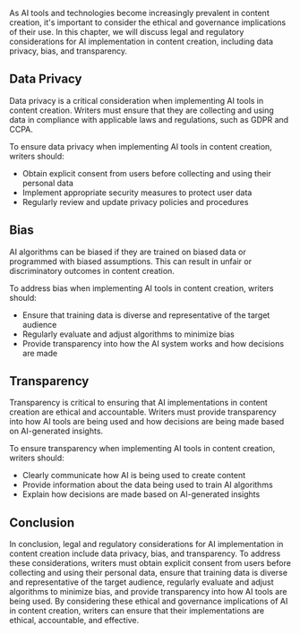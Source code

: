 

As AI tools and technologies become increasingly prevalent in content creation, it's important to consider the ethical and governance implications of their use. In this chapter, we will discuss legal and regulatory considerations for AI implementation in content creation, including data privacy, bias, and transparency.

Data Privacy
------------

Data privacy is a critical consideration when implementing AI tools in content creation. Writers must ensure that they are collecting and using data in compliance with applicable laws and regulations, such as GDPR and CCPA.

To ensure data privacy when implementing AI tools in content creation, writers should:

* Obtain explicit consent from users before collecting and using their personal data
* Implement appropriate security measures to protect user data
* Regularly review and update privacy policies and procedures

Bias
----

AI algorithms can be biased if they are trained on biased data or programmed with biased assumptions. This can result in unfair or discriminatory outcomes in content creation.

To address bias when implementing AI tools in content creation, writers should:

* Ensure that training data is diverse and representative of the target audience
* Regularly evaluate and adjust algorithms to minimize bias
* Provide transparency into how the AI system works and how decisions are made

Transparency
------------

Transparency is critical to ensuring that AI implementations in content creation are ethical and accountable. Writers must provide transparency into how AI tools are being used and how decisions are being made based on AI-generated insights.

To ensure transparency when implementing AI tools in content creation, writers should:

* Clearly communicate how AI is being used to create content
* Provide information about the data being used to train AI algorithms
* Explain how decisions are made based on AI-generated insights

Conclusion
----------

In conclusion, legal and regulatory considerations for AI implementation in content creation include data privacy, bias, and transparency. To address these considerations, writers must obtain explicit consent from users before collecting and using their personal data, ensure that training data is diverse and representative of the target audience, regularly evaluate and adjust algorithms to minimize bias, and provide transparency into how AI tools are being used. By considering these ethical and governance implications of AI in content creation, writers can ensure that their implementations are ethical, accountable, and effective.
